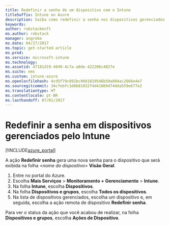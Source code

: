 ```yaml
---
title: Redefinir a senha de um dispositivo com o Intune
titleSuffix: Intune on Azure
description: Saiba como redefinir a senha nos dispositivos gerenciados com o Intune.
keywords: 
author: robstackmsft
ms.author: robstack
manager: angrobe
ms.date: 04/27/2017
ms.topic: get-started-article
ms.prod: 
ms.service: microsoft-intune
ms.technology: 
ms.assetid: 47181d19-4049-4c7a-a8de-422206c4027e
ms.suite: ems
ms.custom: intune-azure
ms.openlocfilehash: 4cd5f79c892bc96818195d6b50a804ac2666e4e7
ms.sourcegitcommit: 34cfebfc1d8b81032f4d41869d74dda559e677e2
ms.translationtype: HT
ms.contentlocale: pt-BR
ms.lasthandoff: 07/01/2017
---
```

# <a name="reset-the-passcode-on-intune-managed-devices"></a>Redefinir a senha em dispositivos gerenciados pelo Intune


[!INCLUDE[azure_portal](./includes/azure_portal.md)]

A ação **Redefinir senha** gera uma nova senha para o dispositivo que será exibida na folha <*nome do dispositivo*> **Visão Geral**.

1. Entre no portal do Azure.
2. Escolha **Mais Serviços** > **Monitoramento + Gerenciamento** > **Intune**.
3. Na folha **Intune**, escolha **Dispositivos**.
4. Na folha **Dispositivos e grupos**, escolha **Todos os dispositivos**.
5. Na lista de dispositivos gerenciados, escolha um dispositivo e, em seguida, escolha a ação remota de dispositivo **Redefinir senha**.

Para ver o status da ação que você acabou de realizar, na folha **Dispositivos e grupos**, escolha **Ações de Dispositivo**.
